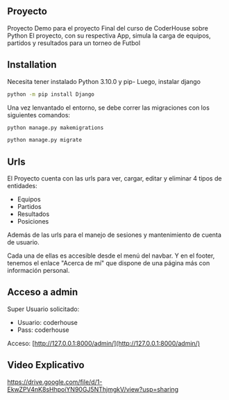 ## Proyecto
Proyecto Demo para el proyecto Final del curso de CoderHouse sobre Python
El proyecto, con su respectiva App, simula la carga de equipos, partidos y resultados para un torneo de Futbol

## Installation
Necesita tener instalado Python 3.10.0 y pip-
Luego, instalar django
```bash
python -m pip install Django
```

Una vez lenvantado el entorno, se debe correr las migraciones con los siguientes comandos:
```bash
python manage.py makemigrations
```
```bash
python manage.py migrate
```

## Urls

El Proyecto cuenta con las urls para ver, cargar, editar y eliminar 4 tipos de entidades:

- Equipos
- Partidos
- Resultados
- Posiciones

Además de las urls para el manejo de sesiones y mantenimiento de cuenta de usuario.

Cada una de ellas es accesible desde el menú del navbar. Y en el footer, tenemos el enlace "Acerca de mí" que dispone de una página más con información personal.

## Acceso a admin

Super Usuario solicitado:
- Usuario: coderhouse
- Pass: coderhouse

Acceso: [http://127.0.0.1:8000/admin/](http://127.0.0.1:8000/admin/)

## Video Explicativo
https://drive.google.com/file/d/1-EkwZPV4nK8sHhpoiYN90GJ5NThjmgkV/view?usp=sharing
